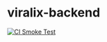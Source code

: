 # viralix-backend

[![CI Smoke Test](https://github.com/nuri888n/viralix-backend/actions/workflows/ci.yml/badge.svg)](https://github.com/nuri888n/viralix-backend/actions/workflows/ci.yml)

